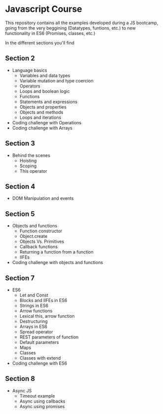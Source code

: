 # Javascript Course

This repository contains all the examples developed during a JS bootcamp, going from the very beggining (Datatypes, funtions, etc.) to new functionality in ES6 (Promises, classes, etc.)

In the different sections you'll find

## Section 2
 - Language basics
    - Variables and data types
    - Variable mutation and type coercion
    - Operators
    - Loops and boolean logic
    - Functions
    - Statements and expressions
    - Objects and properties
    - Objects and methods
    - Loops and iterations
  - Coding challenge with Operations
  - Coding challenge with Arrays
  
## Section 3
 - Behind the scenes
    - Hoisting
    - Scoping
    - This operator
    
## Section 4
 - DOM Manipulation and events
 
 ## Section 5
 - Objects and functions
   - Function constructor
   - Object.create
   - Objects Vs. Primitives
   - Callback functions
   - Returning a function from a function
   - IIFEs
 - Coding challenge with objects and functions

## Section 7
 - ES6
   - Let and Const
   - Blocks and IIFEs in ES6
   - Strings in ES6
   - Arrow functions
   - Lexical this, arrow function
   - Destructuring
   - Arrays in ES6
   - Spread operator
   - REST parameters of function
   - Default parameters
   - Maps
   - Classes
   - Classes with extend
  - Coding challenge with ES6
 
 ## Section 8
 - Async JS
   - Timeout example
   - Async using callbacks
   - Async using promises
